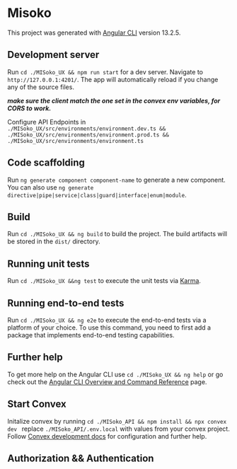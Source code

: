 # Misoko

This project was generated with [Angular CLI](https://github.com/angular/angular-cli) version 13.2.5.

## Development  server

Run `cd ./MISoko_UX && npm run start` for a dev server. Navigate to `http://127.0.0.1:4201/`. The app will automatically reload if you change any of the source files.

***make sure the client match the one set in the convex env variables, for CORS to work.***

Configure API Endpoints in  `./MISoko_UX/src/environments/environment.dev.ts && ./MISoko_UX/src/environments/environment.prod.ts && ./MISoko_UX/src/environments/environment.ts`

## Code scaffolding

Run `ng generate component component-name` to generate a new component. You can also use `ng generate directive|pipe|service|class|guard|interface|enum|module`.

## Build

Run `cd ./MISoko_UX && ng build` to build the project. The build artifacts will be stored in the `dist/` directory.

## Running unit tests

Run `cd ./MISoko_UX &&ng test` to execute the unit tests via [Karma](https://karma-runner.github.io).

## Running end-to-end tests

Run `cd ./MISoko_UX && ng e2e` to execute the end-to-end tests via a platform of your choice. To use this command, you need to first add a package that implements end-to-end testing capabilities.

## Further help

To get more help on the Angular CLI use `cd ./MISoko_UX && ng help` or go check out the [Angular CLI Overview and Command Reference](https://angular.io/cli) page.


## Start Convex 

Initalize convex by running `cd ./MISoko_API && npm install && npx convex dev ` replace `./MISoko_API/.env.local` with values from your convex project.
Follow [Convex development docs](https://docs.convex.dev/home) for configuration and further help.


## Authorization && Authentication

